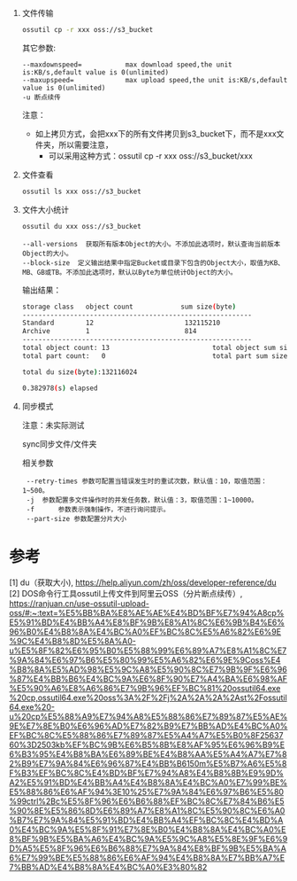 1. 文件传输

    ```bash
    ossutil cp -r xxx oss://s3_bucket
    ```
    
    其它参数:
    ```text
    --maxdownspeed=           max download speed,the unit is:KB/s,default value is 0(unlimited)
    --maxupspeed=             max upload speed,the unit is:KB/s,default value is 0(unlimited)
    -u 断点续传
    ```
    
    注意：
    - 如上拷贝方式，会把xxx下的所有文件拷贝到s3_bucket下，而不是xxx文件夹，所以需要注意，
      - 可以采用这种方式：ossutil cp -r xxx oss://s3_bucket/xxx
      
2. 文件查看

    ```bash
    ossutil ls xxx oss://s3_bucket
    ```

3. 文件大小统计

    ```bash
    ossutil du xxx oss://s3_bucket
    ```
   
    ```text
    --all-versions  获取所有版本Object的大小。不添加此选项时，默认查询当前版本Object的大小。
    --block-size  定义输出结果中指定Bucket或目录下包含的Object大小，取值为KB、MB、GB或TB。不添加此选项时，默认以Byte为单位统计Object的大小。
    ```
    
    输出结果：
    ```bash
    storage class   object count            sum size(byte)
    ----------------------------------------------------------
    Standard        12                       132115210
    Archive         1                        814
    ----------------------------------------------------------
    total object count: 13                          total object sum size: 132116024
    total part count:   0                           total part sum size:   0
    
    total du size(byte):132116024
    
    0.382978(s) elapsed
    ```

4. 同步模式
   
   注意：未实际测试

   sync同步文件/文件夹
    
   相关参数

   ```text
    --retry-times 参数可配置当错误发生时的重试次数，默认值：10，取值范围：1~500。
    -j  参数配置多文件操作时的并发任务数，默认值：3，取值范围：1~10000。
    -f      参数表示强制操作，不进行询问提示。
    --part-size 参数配置分片大小
   ```
# 参考

[1] du（获取大小), https://help.aliyun.com/zh/oss/developer-reference/du
[2] DOS命令行工具ossutil上传文件到阿里云OSS（分片断点续传）, https://ranjuan.cn/use-ossutil-upload-oss/#:~:text=%E5%BB%BA%E8%AE%AE%E4%BD%BF%E7%94%A8cp%E5%91%BD%E4%BB%A4%E8%BF%9B%E8%A1%8C%E6%9B%B4%E6%96%B0%E4%B8%8A%E4%BC%A0%EF%BC%8C%E5%A6%82%E6%9E%9C%E4%B8%8D%E5%8A%A0-u%E5%8F%82%E6%95%B0%E5%88%99%E6%89%A7%E8%A1%8C%E7%9A%84%E6%97%B6%E5%80%99%E5%A6%82%E6%9E%9Coss%E4%B8%8A%E5%AD%98%E5%9C%A8%E5%90%8C%E7%9B%9F%E6%96%87%E4%BB%B6%E4%BC%9A%E6%8F%90%E7%A4%BA%E6%98%AF%E5%90%A6%E8%A6%86%E7%9B%96%EF%BC%81%20ossutil64.exe%20cp,ossutil64.exe%20oss%3A%2F%2Fj%2A%2A%2A%2Ast%2Fossutil64.exe%20-u%20cp%E5%88%A9%E7%94%A8%E5%88%86%E7%89%87%E5%AE%9E%E7%8E%B0%E6%96%AD%E7%82%B9%E7%BB%AD%E4%BC%A0%EF%BC%8C%E5%88%86%E7%89%87%E5%A4%A7%E5%B0%8F2563760%3D2503kb%EF%BC%9B%E6%B5%8B%E8%AF%95%E6%96%B9%E6%B3%95%E4%B8%BA%E6%89%BE%E4%B8%AA%E5%A4%A7%E7%82%B9%E7%9A%84%E6%96%87%E4%BB%B6150m%E5%B7%A6%E5%8F%B3%EF%BC%8C%E4%BD%BF%E7%94%A8%E4%B8%8B%E9%9D%A2%E5%91%BD%E4%BB%A4%E4%B8%8A%E4%BC%A0%E7%99%BE%E5%88%86%E6%AF%94%3E10%25%E7%9A%84%E6%97%B6%E5%80%99ctrl%2Bc%E5%8F%96%E6%B6%88%EF%BC%8C%E7%84%B6%E5%90%8E%E5%86%8D%E6%89%A7%E8%A1%8C%E5%90%8C%E6%A0%B7%E7%9A%84%E5%91%BD%E4%BB%A4%EF%BC%8C%E4%BD%A0%E4%BC%9A%E5%8F%91%E7%8E%B0%E4%B8%8A%E4%BC%A0%E8%BF%9B%E5%BA%A6%E4%BC%9A%E5%9C%A8%E5%8E%9F%E6%9D%A5%E5%8F%96%E6%B6%88%E7%9A%84%E8%BF%9B%E5%BA%A6%E7%99%BE%E5%88%86%E6%AF%94%E4%B8%8A%E7%BB%A7%E7%BB%AD%E4%B8%8A%E4%BC%A0%E3%80%82